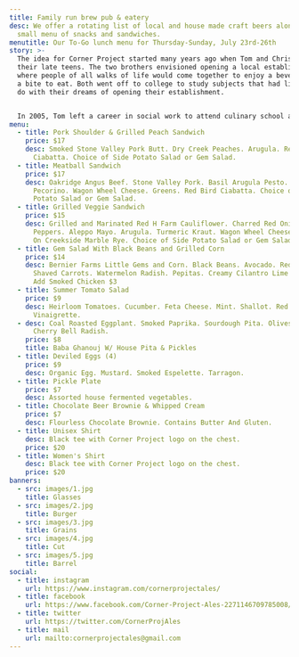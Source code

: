 ```yaml
---
title: Family run brew pub & eatery
desc: We offer a rotating list of local and house made craft beers along with a
  small menu of snacks and sandwiches.
menutitle: Our To-Go lunch menu for Thursday-Sunday, July 23rd-26th
story: >-
  The idea for Corner Project started many years ago when Tom and Chris were in
  their late teens. The two brothers envisioned opening a local establishment
  where people of all walks of life would come together to enjoy a beverage and
  a bite to eat. Both went off to college to study subjects that had little to
  do with their dreams of opening their establishment.


  In 2005, Tom left a career in social work to attend culinary school and a few years later, Chris began brewing beer on his stove-top. In early 2017 the two of them revisited their dream in a more serious mindset and brought the concept of Corner Project to fruition.
menu:
  - title: Pork Shoulder & Grilled Peach Sandwich
    price: $17
    desc: Smoked Stone Valley Pork Butt. Dry Creek Peaches. Arugula. Red Bird
      Ciabatta. Choice of Side Potato Salad or Gem Salad.
  - title: Meatball Sandwich
    price: $17
    desc: Oakridge Angus Beef. Stone Valley Pork. Basil Arugula Pesto. Marinara.
      Pecorino. Wagon Wheel Cheese. Greens. Red Bird Ciabatta. Choice of Side
      Potato Salad or Gem Salad.
  - title: Grilled Veggie Sandwich
    price: $15
    desc: Grilled and Marinated Red H Farm Cauliflower. Charred Red Onion. Padron
      Peppers. Aleppo Mayo. Arugula. Turmeric Kraut. Wagon Wheel Cheese. Served
      On Creekside Marble Rye. Choice of Side Potato Salad or Gem Salad.
  - title: Gem Salad With Black Beans and Grilled Corn
    price: $14
    desc: Bernier Farms Little Gems and Corn. Black Beans. Avocado. Red Cabbage.
      Shaved Carrots. Watermelon Radish. Pepitas. Creamy Cilantro Lime Dressing.
      Add Smoked Chicken $3
  - title: Summer Tomato Salad
    price: $9
    desc: Heirloom Tomatoes. Cucumber. Feta Cheese. Mint. Shallot. Red Wine
      Vinaigrette.
  - desc: Coal Roasted Eggplant. Smoked Paprika. Sourdough Pita. Olives. Fermented
      Cherry Bell Radish.
    price: $8
    title: Baba Ghanouj W/ House Pita & Pickles
  - title: Deviled Eggs (4)
    price: $9
    desc: Organic Egg. Mustard. Smoked Espelette. Tarragon.
  - title: Pickle Plate
    price: $7
    desc: Assorted house fermented vegetables.
  - title: Chocolate Beer Brownie & Whipped Cream
    price: $7
    desc: Flourless Chocolate Brownie. Contains Butter And Gluten.
  - title: Unisex Shirt
    desc: Black tee with Corner Project logo on the chest.
    price: $20
  - title: Women's Shirt
    desc: Black tee with Corner Project logo on the chest.
    price: $20
banners:
  - src: images/1.jpg
    title: Glasses
  - src: images/2.jpg
    title: Burger
  - src: images/3.jpg
    title: Grains
  - src: images/4.jpg
    title: Cut
  - src: images/5.jpg
    title: Barrel
social:
  - title: instagram
    url: https://www.instagram.com/cornerprojectales/
  - title: facebook
    url: https://www.facebook.com/Corner-Project-Ales-2271146709785008/
  - title: twitter
    url: https://twitter.com/CornerProjAles
  - title: mail
    url: mailto:cornerprojectales@gmail.com
---
```

